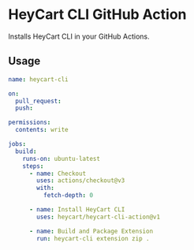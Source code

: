 # HeyCart CLI GitHub Action

Installs HeyCart CLI in your GitHub Actions.

## Usage

```yaml
name: heycart-cli

on:
  pull_request:
  push:

permissions:
  contents: write

jobs:
  build:
    runs-on: ubuntu-latest
    steps:
      - name: Checkout
        uses: actions/checkout@v3
        with:
          fetch-depth: 0

      - name: Install HeyCart CLI
        uses: heycart/heycart-cli-action@v1

      - name: Build and Package Extension
        run: heycart-cli extension zip .
```
